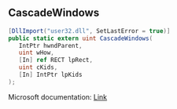 ## CascadeWindows

```csharp
[DllImport("user32.dll", SetLastError = true)]
public static extern uint CascadeWindows(
   IntPtr hwndParent,
   uint wHow,
   [In] ref RECT lpRect,
   uint cKids,
   [In] IntPtr lpKids
);
```

Microsoft documentation: [Link](https://docs.microsoft.com/en-us/windows/win32/api/winuser/nf-winuser-cascadewindows)
